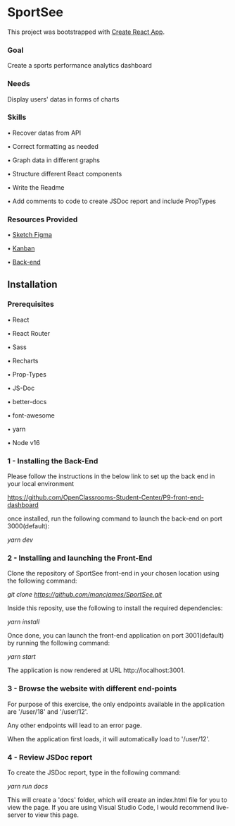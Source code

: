 # SportSee

This project was bootstrapped with [Create React App](https://github.com/facebook/create-react-app).

### Goal

Create a sports performance analytics dashboard

### Needs

Display users' datas in forms of charts

### Skills

• Recover datas from API

• Correct formatting as needed

• Graph data in different graphs

• Structure different React components

• Write the Readme

• Add comments to code to create JSDoc report and include PropTypes

### Resources Provided

• [Sketch Figma](https://www.figma.com/file/EUeLaIjt4cf9bZb1hexM6y/UI-design-Sportify-EN?node-id=1%3A2)

• [Kanban](https://openclassrooms.com/en/paths/315/projects/828/assignment#:~:text=kanban%20with%20all%20user%20Stories)

• [Back-end](https://github.com/OpenClassrooms-Student-Center/P9-front-end-dashboard)

## Installation

### Prerequisites

• React

• React Router

• Sass

• Recharts

• Prop-Types

• JS-Doc

• better-docs

• font-awesome

• yarn

• Node v16

### 1 - Installing the Back-End

Please follow the instructions in the below link to set up the back end in your local environment

https://github.com/OpenClassrooms-Student-Center/P9-front-end-dashboard

once installed, run the following command to launch the back-end on port 3000(default):

_yarn dev_

### 2 - Installing and launching the Front-End

Clone the repository of SportSee front-end in your chosen location using the following command:

_git clone https://github.com/mancjames/SportSee.git_

Inside this reposity, use the following to install the required dependencies:

_yarn install_

Once done, you can launch the front-end application on port 3001(default) by running the following command:

_yarn start_

The application is now rendered at URL http://localhost:3001.

### 3 - Browse the website with different end-points

For purpose of this exercise, the only endpoints available in the application are '/user/18' and '/user/12'. 

Any other endpoints will lead to an error page. 

When the application first loads, it will automatically load to '/user/12'.


### 4 - Review JSDoc report

To create the JSDoc report, type in the following command:

_yarn run docs_

This will create a 'docs' folder, which will create an index.html file for you to view the page. If you are using Visual Studio Code, I would recommend live-server to view this page.